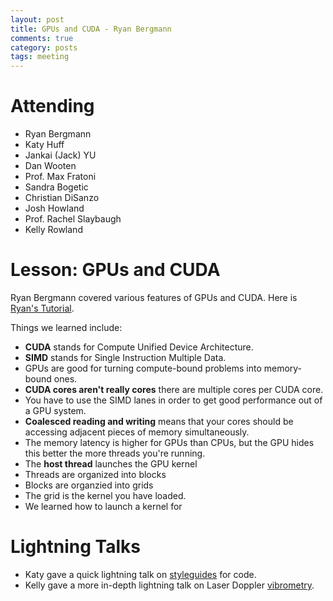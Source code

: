 ```yaml
---
layout: post
title: GPUs and CUDA - Ryan Bergmann
comments: true
category: posts
tags: meeting 
---
```




# Attending

- Ryan Bergmann
- Katy Huff
- Jankai (Jack) YU
- Dan Wooten
- Prof. Max Fratoni
- Sandra Bogetic
- Christian DiSanzo
- Josh Howland
- Prof. Rachel Slaybaugh
- Kelly Rowland

# Lesson: GPUs and CUDA

Ryan Bergmann covered various features of GPUs and CUDA. Here is [Ryan's Tutorial][ryanstalk].


Things we learned include:

- **CUDA** stands for Compute Unified Device Architecture.
- **SIMD** stands for Single Instruction Multiple Data.
- GPUs are good for turning compute-bound problems into memory-bound ones.
- **CUDA cores aren't really cores** there are multiple cores per CUDA core.
- You have to use the SIMD lanes in order to get good performance out of a GPU system.
- **Coalesced reading and writing** means that your cores should be accessing 
  adjacent pieces of memory simultaneously.
- The memory latency is higher for GPUs than CPUs, but the GPU hides this better 
  the more threads you're running.
- The **host thread** launches the GPU kernel
- Threads are organized into blocks
- Blocks are organzied into grids 
- The grid is the kernel you have loaded.
- We learned how to launch a kernel for 


# Lightning Talks 

- Katy gave a quick lightning talk on [styleguides][] for code.
- Kelly gave a more in-depth lightning talk on Laser Doppler [vibrometry][].


[ryanstalk]: https://github.com/sellitforcache/cuda_tut "Ryan's Tutorial" 

[styleguides]: https://drive.google.com/file/d/0ByP1TmlNKprrcGdpaWJyeUZPb3c/edit?usp=sharing "Style Guides" 

[vibrometry]: https://thehackerwithin.github.com/berkeley/posts/ryan-on-gpus "Vibrometry" 

